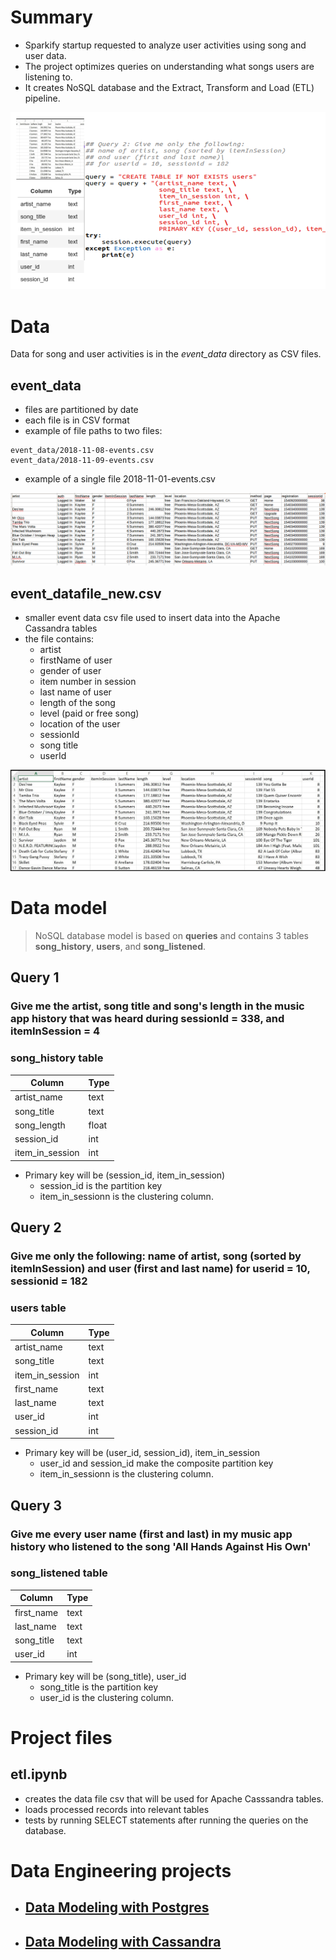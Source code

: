 # Summary

- Sparkify startup requested to analyze user activities using song and user data. 
- The project optimizes queries on understanding what songs users are listening to.
- It creates NoSQL database and the Extract, Transform and Load (ETL) pipeline.

![](data_model_cassandra.png)

# Data
Data for song and user activities is in the _event_data_ directory as CSV files.

## event_data 
- files are partitioned by date
- each file is in CSV format 
- example of file paths to two files:

```
event_data/2018-11-08-events.csv
event_data/2018-11-09-events.csv
```

- example of a single file 2018-11-01-events.csv

![](2018-11-01-events.png)

## event_datafile_new.csv
- smaller event data csv file used to insert data into the Apache Cassandra tables
- the file contains: 
    - artist 
    - firstName of user
    - gender of user
    - item number in session
    - last name of user
    - length of the song
    - level (paid or free song)
    - location of the user
    - sessionId
    - song title
    - userId
    
![](event_datafile_new.jpg)

# Data model

>NoSQL database model is based on **queries** and contains 3 tables **song_history**, **users**, and **song_listened**.


## Query 1

### Give me the artist, song title and song's length in the music app history that was heard during sessionId = 338, and itemInSession = 4

### song_history table

| Column | Type | 
| ------ | ----- |
| artist_name | text| 
| song_title | text|
| song_length | float|
| session_id | int|
| item_in_session | int|

- Primary key will be (session_id, item_in_session)
    - session_id is the partition key 
    - item_in_sessionn is the clustering column.  
   
## Query 2

### Give me only the following: name of artist, song (sorted by itemInSession) and user (first and last name) for userid = 10, sessionid = 182

### users  table

| Column | Type | 
| ------ | ----- |
| artist_name | text| 
| song_title | text|
| item_in_session | int|
| first_name | text|
| last_name | text|
| user_id | int|
| session_id | int|

- Primary key will be (user_id, session_id), item_in_session
    - user_id and session_id make the composite partition key 
    - item_in_sessionn is the clustering column. 

## Query 3

### Give me every user name (first and last) in my music app history who listened to the song 'All Hands Against His Own'

### song_listened table

| Column | Type | 
| ------ | ----- |
| first_name | text| 
| last_name | text|
| song_title | text|
| user_id | int|

- Primary key will be (song_title), user_id
    - song_title is the partition key 
    - user_id is the clustering column.  
    
    
# Project files

## etl.ipynb 
-  creates the data file csv that will be used for Apache Casssandra tables.
- loads processed records into relevant tables 
- tests by running SELECT statements after running the queries on the database.

# Data Engineering projects

- ## [Data Modeling with Postgres](https://github.com/aymanibrahim/data-modeling-postgres)
- ## [Data Modeling with Cassandra](https://github.com/aymanibrahim/data-modeling-cassandra)

